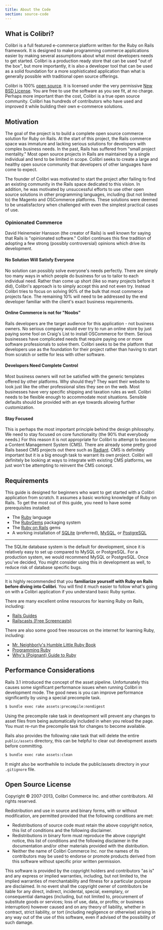 ```yaml
---
title: About the Code
section: source-code
---
```


## What is Colibri?

Colibri is a full featured e-commerce platform written for the Ruby on Rails framework. It is designed to make programming commerce applications easier by making several assumptions about what most developers needs to get started. Colibri is a production ready store that can be used "out of the box", but more importantly, it is also a developer tool that can be used as a solid foundation for a more sophisticated application than what is generally possible with traditional open source offerings.

Colibri is 100% [open source](http://en.wikipedia.org/wiki/Open_source).  It is licensed under the very permissive [New BSD License](http://usoft.com.ua/colibri/license).  You are free to use the software as you see fit, at no charge.  Perhaps more important than the cost, Colibri is a true open source community. Colibri has hundreds of contributors who have used and improved it while building their own e-commerce solutions.

## Motivation

The goal of the project is to build a complete open source commerce
solution for Ruby on Rails. At the start of this project, the Rails
commerce space was immature and lacking serious solutions for developers
with complex business needs. In the past, Rails has suffered from "small
project mentality." Most open source projects in Rails are maintained by
a single individual and tend to be limited in scope. Colibri seeks to
create a large and healthy open source community that developers of
other languages have come to expect.

The founder of Colibri was motivated to start the project after failing to
find an existing community in the Rails space dedicated to this vision.
In addition, he was motivated by unsuccessful efforts to use other open
source solutions in other programming languages, including (but not
limited to) the Magento and OSCommerce platforms. These solutions were
deemed to be unsatisfactory when challenged with even the simplest
practical cases of use. 

### Opinionated Commerce

David Heinemeier Hansson (the creator of Rails) is well known for saying
that Rails is "opinionated software." Colibri continues this fine
tradition of adopting a few strong (possibly controversial) opinions
which drive its development.

#### No Solution Will Satisfy Everyone

No solution can possibly solve everyone's needs perfectly. There are
simply too many ways in which people do business for us to tailor to
each individual need. Rather than come up short (like so many projects
before it did), Colibri's approach is to simply accept this and not even
try. Instead Colibri tries to focus on solving 90% of the bulk that most
commerce projects face. The remaining 10% will need to be addressed by
the end developer familiar with the client's exact business
requirements.

#### Online Commerce is not for "Noobs"

Rails developers are the target audience for this application - not
business owners. No serious company would ever try to run an online
store by just paying some fool on Craig's List to install OSCommerce for
them. Serious businesses have complicated needs that require paying one
or more software professionals to solve them. Colibri seeks to be the
platform that developers use as the foundation for their project rather
than having to start from scratch or settle for less with other
software.

#### Developers Need Complete Control

Most business owners will not be satisfied with the generic templates
offered by other platforms. Why should they? They want their website to
look just like the other professional sites they see on the web. Most
businesses have very specific shipping and taxation rules as well. Colibri
needs to be flexible enough to accommodate most situations. Sensible
defaults should be provided with an eye towards allowing further
customization.

#### Stay Focused

This is perhaps the most important principle behind the design
philosophy. We need to stay focused on core functionality (the 90% that
everybody needs.) For this reason it is not appropriate for Colibri to
attempt to become a Content Management System (CMS). There are already
some pretty good Rails based CMS projects out there such as
[Radiant](http://radiantcms.org). CMS is definitely important but it is
a big enough task to warrant its own project. Colibri will definitely be
looking at ways to integrate with existing CMS platforms, we just won't
be attempting to reinvent the CMS concept.

## Requirements

This guide is designed for beginners who want to get started with a
Colibri application from scratch. It assumes a basic working knowledge of
Ruby on Rails. To get the most out of this guide, you need to have some
prerequisites installed:

-   The [Ruby](http://www.ruby-lang.org/en/downloads) language
-   The [RubyGems](http://rubyforge.org/frs/?group_id=126) packaging
    system
-   The [Ruby on Rails](http://rubyonrails.org/download) gems
-   A working installation of [SQLite](http://www.sqlite.org)
    (preferred), [MySQL](http://www.mysql.com), or
    [PostgreSQL](http://www.postgresql.org)

***
The SQLite database system is the default for development, since it
is relatively easy to set up compared to MySQL or PostgreSQL. For a
production system, we would recommend MySQL or PostgreSQL. Once you've decided,
You might consider using this in development as well, to reduce risk of
database specific bugs.
***

It is highly recommended that you **familiarize yourself with Ruby on
Rails before diving into Colibri**. You will find it much easier to follow
what's going on with a Colibri application if you understand basic Ruby
syntax.

There are many excellent online resources for learning Ruby on Rails,
including:

-   [Rails Guides](http://guides.rubyonrails.org)
-   [Railscasts (Free Screencasts)](http://railscasts.com/)

There are also some good free resources on the internet for learning
Ruby, including:

-   [Mr. Neighborly's Humble Little Ruby
    Book](http://www.humblelittlerubybook.com)
-   [Programming Ruby](http://www.ruby-doc.org/docs/ProgrammingRuby/)
-   [Why's (Poignant) Guide to
    Ruby](http://mislav.uniqpath.com/poignant-guide/)

## Performance Considerations

Rails 3.1 introduced the concept of the asset pipeline. Unfortunately this causes some significant performance issues when running Colibri in development mode. The good news is you can improve performance significantly by using a special precompile task.

```bash
$ bundle exec rake assets:precompile:nondigest
```

Using the precompile rake task in development will prevent any changes to asset files from being automatically included in when you reload the page. You must re-run the precompile task for changes to become available.

Rails also provides the following rake task that will delete the entire `public/assets` directory, this can be helpful to clear out development assets before committing.

```bash
$ bundle exec rake assets:clean
```

It might also be worthwhile to include the public/assets directory in your `.gitignore` file.

## Open Source License

Copyright © 2007-2013, Colibri Commerce Inc. and other contributors.
All rights reserved.

Redistribution and use in source and binary forms, with or without modification, are permitted provided that the following conditions are met:

-   Redistributions of source code must retain the above copyright notice, this list of conditions and the following disclaimer.
-   Redistributions in binary form must reproduce the above copyright notice, this list of conditions and the following disclaimer in the documentation and/or other materials provided with the distribution.
-   Neither the name of Colibri Commerce Inc. nor the names of its contributors may be used to endorse or promote products derived from this software without specific prior written permission.

This software is provided by the copyright holders and contributors "as is" and any express or implied warranties, including, but not limited to, the implied warranties of merchantability and fitness for a particular purpose are disclaimed. In no event shall the copyright owner of contributors be liable for any direct, indirect, incidental, special, exemplary, or consequential damages (including, but not limited to, procurement of substitute goods or services; loss of use, data, or profits; or business interruption) however caused and on any theory of liability, whether in contract, strict liability, or tort (including negligence or otherwise) arising in any way out of the use of this software, even if advised of the possibility of such damage.
